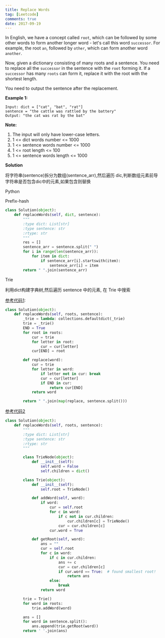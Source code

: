 ```yaml
---
title: Replace Words
tag: [Leetcode]
comments: true
date: 2017-09-19
---
```






In English, we have a concept called <code>root</code>, which can be followed by some other words to form another longer word - let's call this word <code>successor</code>. For example, the root <code>an</code>, followed by <code>other</code>, which can form another word <code>another</code>.

Now, given a dictionary consisting of many roots and a sentence. You need to replace all the <code>successor</code> in the sentence with the <code>root</code> forming it. If a <code>successor</code> has many <code>roots</code> can form it, replace it with the root with the shortest length.

You need to output the sentence after the replacement.

**Example 1:**

```shell
Input: dict = ["cat", "bat", "rat"]
sentence = "the cattle was rattled by the battery"
Output: "the cat was rat by the bat"
```

**Note:**
1. The input will only have lower-case letters.
2. 1 <= dict words number <= 1000
3. 1 <= sentence words number <= 1000
4. 1 <= root length <= 100
5. 1 <= sentence words length <= 1000


**Solution**

将字符串(sentence)拆分为数组(sentence_arr),然后遍历 dic,判断数组元素前导字符串是否包含dic中的元素,如果包含则替换


Python

Prefix-hash

```python
class Solution(object):
    def replaceWords(self, dict, sentence):
        """
        :type dict: List[str]
        :type sentence: str
        :rtype: str
        """
        res = []
        sentence_arr = sentence.split(" ")
        for i in range(len(sentence_arr)):
            for item in dict:
                if sentence_arr[i].startswith(item):
                    sentence_arr[i] = item
        return " ".join(sentence_arr)
```

Trie

利用dict构建字典树,然后遍历 sentence 中的元素, 在 Trie 中搜索

[参考代码1](https://discuss.leetcode.com/topic/96826/python-straightforward-with-explanation-prefix-hash-trie-solutions):
```python
class Solution(object):
    def replaceWords(self, roots, sentence):
        _trie = lambda: collections.defaultdict(_trie)
        trie = _trie()
        END = True
        for root in roots:
            cur = trie
            for letter in root:
                cur = cur[letter]
            cur[END] = root

        def replace(word):
            cur = trie
            for letter in word:
                if letter not in cur: break
                cur = cur[letter]
                if END in cur:
                    return cur[END]
            return word

        return " ".join(map(replace, sentence.split()))
```

[参考代码2](https://discuss.leetcode.com/topic/96833/using-trie-python)

```python
class Solution(object):
    def replaceWords(self, roots, sentence):
        """
        :type dict: List[str]
        :type sentence: str
        :rtype: str
        """

        class TrieNode(object):
            def __init__(self):
                self.word = False
                self.children = dict()

        class Trie(object):
            def __init__(self):
                self.root = TrieNode()

            def addWord(self, word):
                if word:
                    cur = self.root
                    for c in word:
                        if c not in cur.children:
                            cur.children[c] = TrieNode()
                        cur = cur.children[c]
                    cur.word = True

            def getRoot(self, word):
                ans = ""
                cur = self.root
                for c in word:
                    if c in cur.children:
                        ans += c
                        cur = cur.children[c]
                        if cur.word == True:  # found smallest root!
                            return ans
                    else:
                        break
                return word

        trie = Trie()
        for word in roots:
            trie.addWord(word)

        ans = []
        for word in sentence.split():
            ans.append(trie.getRoot(word))
        return ' '.join(ans)
```